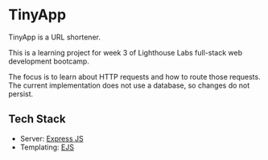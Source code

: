 # TinyApp

TinyApp is a URL shortener.

This is a learning project for week 3 of Lighthouse Labs full-stack web development bootcamp.

The focus is to learn about HTTP requests and how to route those requests. The current implementation does not use a database, so changes do not persist.

## Tech Stack

* Server: [Express JS](https://expressjs.com/)
* Templating: [EJS](https://ejs.co/)
